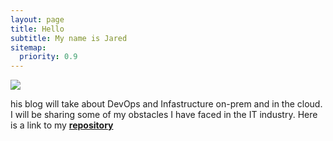 ```yaml
---
layout: page
title: Hello
subtitle: My name is Jared
sitemap:
  priority: 0.9
---
```


<img src="{{ '/assets/img/pudhina.jpg' | prepend: site.baseurl }}" id="about-img">

<div id="describe-text">
	<p>his blog will take about DevOps and Infastructure on-prem and in the cloud. I will be sharing some of my obstacles I have faced in the IT industry. Here is a link to my <strong> <a href="https://github.com/jclark0909?tab=repositories"> repository</a> </strong></p>
</div>
